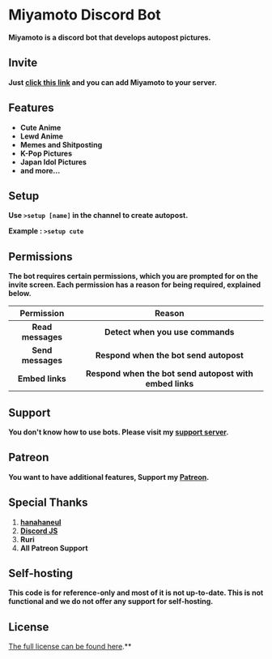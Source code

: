 # Miyamoto Discord Bot
**Miyamoto is a discord bot that develops autopost pictures.**

## Invite
**Just [click this link](https://bit.ly/miyamotobot) and you can add Miyamoto to your server.**

## Features
* **Cute Anime**
* **Lewd Anime**
* **Memes and Shitposting**
* **K-Pop Pictures**
* **Japan Idol Pictures**
* **and more...**

## Setup
**Use `>setup [name]` in the channel to create autopost.**

**Example : `>setup cute`**

## Permissions
**The bot requires certain permissions, which you are prompted for on the invite screen. Each permission has a reason for being required, explained below.**

| **Permission** | **Reason** |
| :---: | :---: |
| **Read messages** | **Detect when you use commands** |
| **Send messages** | **Respond when the bot send autopost** |
| **Embed links** | **Respond when the bot send autopost with embed links** |

## Support
**You don't know how to use bots. Please visit my [support server](https://discord.gg/zGmNyk7).**

## Patreon
**You want to have additional features, Support my [Patreon](https://www.patreon.com/discordanime).**

## Special Thanks
1. **[hanahaneul](https://github.com/hanahaneull)**
1. **[Discord JS](https://discord.js.org/)**
1. **Ruri**
1. **All Patreon Support**

## Self-hosting
**This code is for reference-only and most of it is not up-to-date. This is not functional and we do not offer any support for self-hosting.**

## License
[The full license can be found here](https://github.com/AlivaDiscord/Miyamoto/blob/master/LICENSE).**
